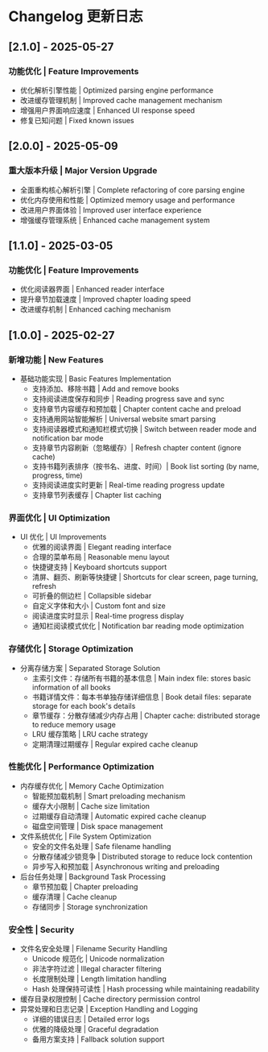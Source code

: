 # Changelog 更新日志

## [2.1.0] - 2025-05-27

### 功能优化 | Feature Improvements
- 优化解析引擎性能 | Optimized parsing engine performance
- 改进缓存管理机制 | Improved cache management mechanism
- 增强用户界面响应速度 | Enhanced UI response speed
- 修复已知问题 | Fixed known issues

## [2.0.0] - 2025-05-09

### 重大版本升级 | Major Version Upgrade
- 全面重构核心解析引擎 | Complete refactoring of core parsing engine
- 优化内存使用和性能 | Optimized memory usage and performance
- 改进用户界面体验 | Improved user interface experience
- 增强缓存管理系统 | Enhanced cache management system

## [1.1.0] - 2025-03-05

### 功能优化 | Feature Improvements
- 优化阅读器界面 | Enhanced reader interface
- 提升章节加载速度 | Improved chapter loading speed
- 改进缓存机制 | Enhanced caching mechanism

## [1.0.0] - 2025-02-27

### 新增功能 | New Features
- 基础功能实现 | Basic Features Implementation
  - 支持添加、移除书籍 | Add and remove books
  - 支持阅读进度保存和同步 | Reading progress save and sync
  - 支持章节内容缓存和预加载 | Chapter content cache and preload
  - 支持通用网站智能解析 | Universal website smart parsing
  - 支持阅读器模式和通知栏模式切换 | Switch between reader mode and notification bar mode
  - 支持章节内容刷新（忽略缓存）| Refresh chapter content (ignore cache)
  - 支持书籍列表排序（按书名、进度、时间）| Book list sorting (by name, progress, time)
  - 支持阅读进度实时更新 | Real-time reading progress update
  - 支持章节列表缓存 | Chapter list caching

### 界面优化 | UI Optimization
- UI 优化 | UI Improvements
  - 优雅的阅读界面 | Elegant reading interface
  - 合理的菜单布局 | Reasonable menu layout
  - 快捷键支持 | Keyboard shortcuts support
  - 清屏、翻页、刷新等快捷键 | Shortcuts for clear screen, page turning, refresh
  - 可折叠的侧边栏 | Collapsible sidebar
  - 自定义字体和大小 | Custom font and size
  - 阅读进度实时显示 | Real-time progress display
  - 通知栏阅读模式优化 | Notification bar reading mode optimization

### 存储优化 | Storage Optimization
- 分离存储方案 | Separated Storage Solution
  - 主索引文件：存储所有书籍的基本信息 | Main index file: stores basic information of all books
  - 书籍详情文件：每本书单独存储详细信息 | Book detail files: separate storage for each book's details
  - 章节缓存：分散存储减少内存占用 | Chapter cache: distributed storage to reduce memory usage
  - LRU 缓存策略 | LRU cache strategy
  - 定期清理过期缓存 | Regular expired cache cleanup

### 性能优化 | Performance Optimization
- 内存缓存优化 | Memory Cache Optimization
  - 智能预加载机制 | Smart preloading mechanism
  - 缓存大小限制 | Cache size limitation
  - 过期缓存自动清理 | Automatic expired cache cleanup
  - 磁盘空间管理 | Disk space management
- 文件系统优化 | File System Optimization
  - 安全的文件名处理 | Safe filename handling
  - 分散存储减少锁竞争 | Distributed storage to reduce lock contention
  - 异步写入和预加载 | Asynchronous writing and preloading
- 后台任务处理 | Background Task Processing
  - 章节预加载 | Chapter preloading
  - 缓存清理 | Cache cleanup
  - 存储同步 | Storage synchronization

### 安全性 | Security
- 文件名安全处理 | Filename Security Handling
  - Unicode 规范化 | Unicode normalization
  - 非法字符过滤 | Illegal character filtering
  - 长度限制处理 | Length limitation handling
  - Hash 处理保持可读性 | Hash processing while maintaining readability
- 缓存目录权限控制 | Cache directory permission control
- 异常处理和日志记录 | Exception Handling and Logging
  - 详细的错误日志 | Detailed error logs
  - 优雅的降级处理 | Graceful degradation
  - 备用方案支持 | Fallback solution support